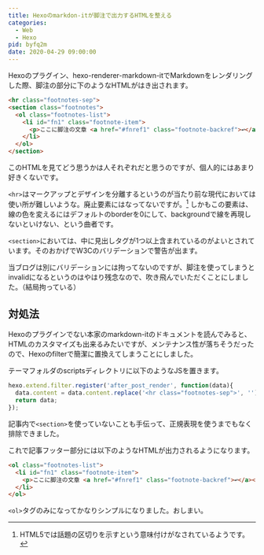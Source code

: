 ```yaml
---
title: Hexoのmarkdon-itが脚注で出力するHTMLを整える
categories:
  - Web
  - Hexo
pid: byfq2m
date: 2020-04-29 09:00:00
---
```


Hexoのプラグイン、hexo-renderer-markdown-itでMarkdownをレンダリングした際、脚注の部分に下のようなHTMLがはき出されます。

```html
<hr class="footnotes-sep">
<section class="footnotes">
  <ol class="footnotes-list">
    <li id="fn1" class="footnote-item">
      <p>ここに脚注の文章 <a href="#fnref1" class="footnote-backref">↩︎</a></p>
    </li>
  </ol>
</section>
```

このHTMLを見てどう思うかは人それぞれだと思うのですが、個人的にはあまり好きくないです。

`<hr>`はマークアップとデザインを分離するというのが当たり前な現代においては使い所が難しいような。廃止要素にはなってないですが。[^1] しかもこの要素は、線の色を変えるにはデフォルトのborderを0にして、backgroundで線を再現しないといけない、という曲者です。

`<section>`においては、中に見出しタグが1つ以上含まれているのがよいとされています。そのおかげでW3Cのバリデーションで警告が出ます。

当ブログは別にバリデーションには拘ってないのですが、脚注を使ってしまうとinvalidになるというのはやはり残念なので、吹き飛んでいただくことにしました。（結局拘っている）


## 対処法

Hexoのプラグインでない本家のmarkdown-itのドキュメントを読んでみると、HTMLのカスタマイズも出来るみたいですが、メンテナンス性が落ちそうだったので、Hexoのfilterで簡潔に置換えてしまうことにしました。

テーマフォルダのscriptsディレクトリに以下のようなJSを置きます。


```javascript
hexo.extend.filter.register('after_post_render', function(data){
  data.content = data.content.replace('<hr class="footnotes-sep">', '').replace('<section class="footnotes">', '').replace('</li></ol></section>', '</li></ol>');
  return data;
});
```

記事内で`<section>`を使っていないことも手伝って、正規表現を使うまでもなく排除できました。

これで記事フッター部分には以下のようなHTMLが出力されるようになります。

```html
<ol class="footnotes-list">
  <li id="fn1" class="footnote-item">
    <p>ここに脚注の文章 <a href="#fnref1" class="footnote-backref">↩︎</a></p>
  </li>
</ol>
```

`<ol>`タグのみになってかなりシンプルになりました。おしまい。

[^1]: HTML5では話題の区切りを示すという意味付けがなされているようです。
